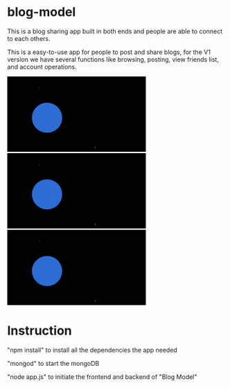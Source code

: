 # blog-model
This is a blog sharing app built in both ends and people are able to connect to each others. 

This is a easy-to-use app for people to post and share blogs, for the V1 version we have several functions like browsing, posting, view friends list, and account operations. 

![image](https://github.com/DeclanFang/tap-animation/blob/master/tap-animation.gif)
![image](https://github.com/DeclanFang/tap-animation/blob/master/tap-animation.gif)
![image](https://github.com/DeclanFang/tap-animation/blob/master/tap-animation.gif)

# Instruction
"npm install" to install all the dependencies the app needed

"mongod" to start the mongoDB

"node app.js" to initiate the frontend and backend of "Blog Model"
